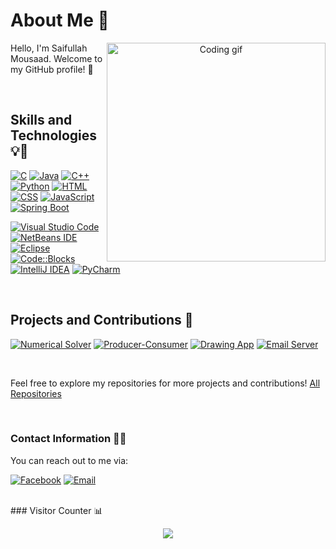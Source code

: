 # About Me 👋

<p align="center">
  <img align="right" width="350" src="https://github.com/alsiam/alsiam/blob/main/assets/programmer.gif" alt="Coding gif" />
</p>

Hello, I'm Saifullah Mousaad. Welcome to my GitHub profile! 🎉

<!---I am a Computer & Systems Engineering student at Alexandria University.-->

<br/>

## Skills and Technologies 💡🔧

[![C](https://img.shields.io/badge/-C-00599C?style=flat-round&logo=c&logoColor=white)](https://en.wikipedia.org/wiki/C_(programming_language))
[![Java](https://img.shields.io/badge/-Java-orange?style=flat-round&logo=java&logoColor=white)](https://www.java.com)
[![C++](https://img.shields.io/badge/-C++-00599C?style=flat-round&logo=c%2B%2B&logoColor=white)](https://en.wikipedia.org/wiki/C%2B%2B)
[![Python](https://img.shields.io/badge/-Python-3776AB?style=flat-round&logo=python&logoColor=white)](https://www.python.org)
[![HTML](https://img.shields.io/badge/-HTML5-E34F26?style=flat-round&logo=html5&logoColor=white)](https://developer.mozilla.org/en-US/docs/Web/HTML)
[![CSS](https://img.shields.io/badge/-CSS-1572B6?style=flat-round&logo=css3&logoColor=white)](https://developer.mozilla.org/en-US/docs/Web/CSS)
[![JavaScript](https://img.shields.io/badge/-JavaScript-F7DF1E?style=flat-round&logo=javascript&logoColor=black)](https://developer.mozilla.org/en-US/docs/Web/JavaScript)
[![Spring Boot](https://img.shields.io/badge/-Spring%20Boot-6DB33F?style=flat-round&logo=spring&logoColor=white)](https://spring.io/projects/spring-boot)
<!---[![Vue.js](https://img.shields.io/badge/-Vue.js-4FC08D?style=flat-round&logo=vue.js&logoColor=white)](https://vuejs.org/)-->

[![Visual Studio Code](https://img.shields.io/badge/-Visual%20Studio%20Code-007ACC?style=flat-round&logo=visual-studio-code&logoColor=white)](https://code.visualstudio.com)
[![NetBeans IDE](https://img.shields.io/badge/-NetBeans%20IDE-1B6AC6?style=flat-round&logo=apache-netbeans-ide&logoColor=white)](https://netbeans.apache.org)
[![Eclipse](https://img.shields.io/badge/-Eclipse-2C2255?style=flat-round&logo=eclipse-ide&logoColor=white)](https://www.eclipse.org)
[![Code::Blocks](https://img.shields.io/badge/-Code%3A%3ABlocks-003366?style=flat-round&logo=codeblocks&logoColor=white)](http://www.codeblocks.org)
[![IntelliJ IDEA](https://img.shields.io/badge/-IntelliJ%20IDEA-000000?style=flat-round&logo=intellij-idea&logoColor=white)](https://www.jetbrains.com/idea/)
[![PyCharm](https://img.shields.io/badge/-PyCharm-000000?style=flat-round&logo=pycharm&logoColor=white)](https://www.jetbrains.com/pycharm/)

<br/>

## Projects and Contributions 🚀

[![Numerical Solver](https://github-readme-stats.vercel.app/api/pin/?username=Saifullah-1&repo=Numerical-Solver&theme=dark)](https://github.com/Saifullah-1/Numerical-Solver.git)
[![Producer-Consumer](https://github-readme-stats.vercel.app/api/pin/?username=Saifullah-1&repo=Producer-Consumer&theme=dark)](https://github.com/Saifullah-1/Producer-Consumer.git)
[![Drawing App](https://github-readme-stats.vercel.app/api/pin/?username=Saifullah-1&repo=DrawingApp&theme=dark)](https://github.com/Saifullah-1/DrawingApp.git)
[![Email Server](https://github-readme-stats.vercel.app/api/pin/?username=Saifullah-1&repo=Email-Server&theme=dark)](https://github.com/Saifullah-1/Email-Server.git)


<br/>

Feel free to explore my repositories for more projects and contributions! [All Repositories](https://github.com/Saifullah-1?tab=repositories)

<br/>

### Contact Information 📧📱

You can reach out to me via:

[![Facebook](https://img.shields.io/badge/-Facebook-1877F2?style=flat-square&logo=facebook&logoColor=white)](https://www.facebook.com/seif.mous3ad)
[![Email](https://img.shields.io/badge/-Email-D14836?style=flat-square&logo=gmail&logoColor=white)](mailto:siafmosad@gmail.com)
<!---[![Codeforces](https://img.shields.io/badge/-Codeforces-2EC866?style=flat-square&logo=codeforces&logoColor=white)](https://codeforces.com/profile/Saifullah1)-->
<!---[![HackerRank](https://img.shields.io/badge/-HackerRank-00EA64?style=flat-square&logo=hackerrank&logoColor=white)](https://www.hackerrank.com/saifullahmosaad?hr_r=1)-->

<br/>
<!---
### GitHub Stats 📈

<p align="center">
  <img height="180em" src="https://github-readme-stats.vercel.app/api?username=Saifullah-1&show_icons=true&include_all_commits=true&count_private=true&text_color=FFA718&theme=transparent&show_icons=true" alt="Saifullah-1"/>
  <img height="180em" src="https://github-readme-stats.vercel.app/api/top-langs?username=Saifullah-1&show_icons=true&locale=en&layout=compact&langs_count=20&icon_color=2fcca3&text_color=FFA718&theme=transparent&show_icons=true" alt="Saifullah-1"/>
</p>

<br/>
-->
### Visitor Counter 📊

<p align="center"> 
  <img src="https://profile-counter.glitch.me/Saifullah-1/count.svg" />
</p>
